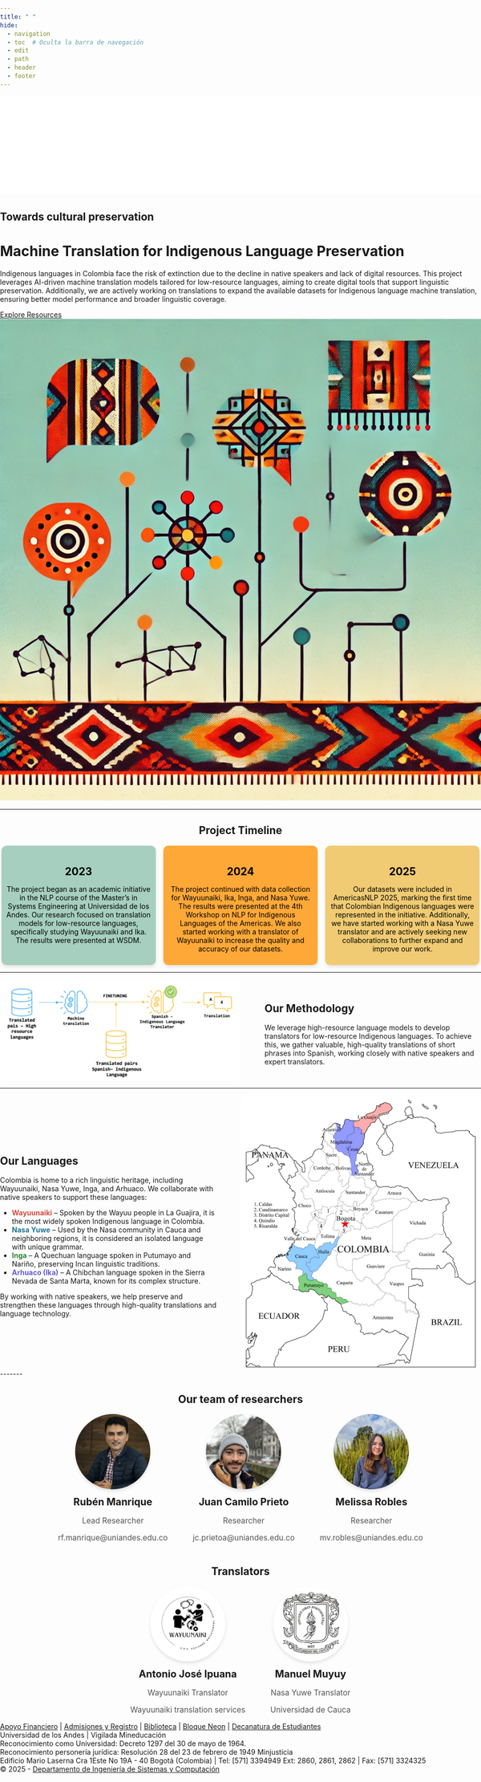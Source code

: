 ```yaml
---
title: " "
hide:
  - navigation
  - toc  # Oculta la barra de navegación
  - edit
  - path
  - header
  - footer
---
```

<style>
header.md-header {
    display: none;
  }

  /* Ajustes generales */
  html, body {
    margin: 0 !important;
    padding: 0 !important;
    width: 100vw;
    max-width: 100vw;
    overflow-x: hidden !important;
  }

  .md-content__title {
    display: none;
  }

  /* Contenedor del título principal */
  .page-title {
    text-align: center;
    margin-top: 20px;
    font-size: 2.5em;
    font-weight: bold;
    color: #333;
  }

  /* Contenedor del título y descripción */
  .text-container {
    text-align: center;
    background: #f8f9fa;
    padding: 10px 20px;
    max-width: 80%;
    margin: 10px auto;
  }

  .text-container h1 {
    font-size: 2em;
    margin-bottom: 5px;
  }

  .text-container h2 { 
  font-size: 2em;
  font-weight: bold;
  color: #333;
  text-align: center;
}

  .text-container p {
    font-size: 1.2em;
  }

  /* Sección de resumen y metodología */
  .content-section {
    display: flex;
    flex-wrap: wrap;
    justify-content: space-between;
    align-items: center;
    padding: 5px 1%;
  }

  .a {
    color:rgb(45, 234, 218) !important; /* Orange color */
    text-decoration: none; /* Optional: removes underline */
  }

  .summary {
    flex: 1;
    min-width: 50%;
    padding-right: 10px;
  }

  .methodology-image {
    flex: 1;
    min-width: 40%;
    text-align: center;
  }

  .methodology-image img {
    max-width: 100%;
    height: auto;
    border-radius: 8px;
    box-shadow:  #ea812d;
  }

.resource-container {
  display: flex;
  flex-direction: column; /* Stack elements vertically */
  align-items: center; /* Center the boxes */
  gap: 10px; /* Add some spacing between the boxes */
}

.resource-box {
  width: 85%; /* Adjust width as needed */
  padding: 15px;
  border-radius: 4px;
  text-align: left;
  list-style: none;
}

.resource-box h2 {
    font-size: 2em;
    margin-bottom: 5px;
    color: #333;
    margin-top: 0; /* Remove extra top margin */
    padding-top: 0;
  }
  /* Cinta naranja con logos de empresas */
  .partner-logos {
    width: 100vw;
    max-width: 100vw;
    background-color: #ea812d;
    margin: 0;
    padding: 10px 0;
    box-sizing: border-box;
    overflow: hidden;
    text-align: center;
  }

  .partner-logos h3 {
    color: #fff;
    font-size: 1.5em;
    margin-bottom: 10px;
  }

  .logo-container {
    display: flex;
    justify-content: center;
    align-items: center;
    gap: 15px;
    flex-wrap: wrap;
  }

  .logo-container img {
    max-height: 50px;
    width: auto;
    transition: filter 0.3s ease;
  }

  .logo-container img:hover {
    filter: grayscale(0%);
  }

  .timeline-section {
    text-align: center;
    padding: 10px 10px;
    background: #f8f9fa;
  }

  .timeline-section h2 {
    font-size: 2em;
    margin-bottom: 15px;
    color: #333;
  }

  .timeline-container {
    display: flex;
    justify-content: space-around;
    align-items: stretch;
    gap: 10px;
    flex-wrap: nowrap; /* Mantiene los rectángulos en una fila */
    max-width: 1000px;
    margin: auto;
  }

  .timeline-box {
    background: #ea812d;
    color: black;
    padding: 10px;
    border-radius: 10px;
    width: 30%;
    text-align: center;
    box-shadow: 0px 4px 6px rgba(0, 0, 0, 0.1);
  }

  .timeline-box h3 {
    margin-bottom: 5px;
    font-size: 1.5em;
  }

  .timeline-box p {
    font-size: 1em;
  }

  .footer-section {
      width: 100vw; /* Full width of the viewport */
      position: relative;
      left: 50%;
      right: 50%;
      margin-left: -50vw;
      margin-right: -50vw;
      
      display: flex;
      justify-content: space-between;
      align-items: center;
      
      background:#8bd1c2; 
      color: black;;
      padding: 40px;
      box-shadow: 0 -4px 10px rgba(0, 0, 0, 0.2);
  }

  .footer-left {
      flex: 1;
      padding-left: 10%;
  }

  .footer-left h2 {
      font-size: 1.8em;
      margin-bottom: 10px;
  }

  .footer-left p {
      font-size: 1.2em;
      margin: 5px 0;
  }

  .footer-left a {
      color: white;
      font-weight: bold;
      text-decoration: underline;
  }

  .footer-right {
      flex: 0.5;
      display: flex;
      justify-content: flex-end;
      padding-right: 10%;
  }

  .uniandes-logo {
      width: 200px;
      filter: drop-shadow(2px 2px 5px rgba(0, 0, 0, 0.3));
  }


  /* Container for the team section */
  .team-container {
    display: flex;
    flex-wrap: wrap;
    justify-content: center;
    gap: 50px;
    padding: 0px;
  }

  /* Individual team member card */
  .team-member {
    text-align: center;
    max-width: 250px;
  }

  /* Profile image styling */
  .team-member img {
    width: 150px; /* Reduced width */
    height: 150px; /* Reduced height */
    object-fit: cover;
    border-radius: 50%;
    box-shadow: 0px 4px 6px rgba(0, 0, 0, 0.1);
  }

  /* Name and role */
  .team-member h3 {
    margin: 10px 0 5px;
    font-size: 1.4em;
  }

  .team-member p {
    font-size: 1.1em;
    color: #555;
  }



  @media (max-width: 900px) {
    .timeline-container {
      flex-wrap: wrap; /* Permite que los rectángulos se acomoden en varias filas si la pantalla es pequeña */
    }
    .timeline-box {
      width: 100%; /* Hace que los rectángulos ocupen toda la línea en pantallas pequeñas */
    }
  }
</style>

<!-- Barra de navegación fija con logo DISC (alineado con margen izquierdo de sección especial) -->
<div class="custom-navbar">
  <div class="navbar-container">
    <a href="https://sistemas.uniandes.edu.co/" class="navbar-logo">
      <img src="images/logos/logo_disc.png" alt="Logo DISC">
    </a>
  </div>
</div>

<!-- Sección Principal -->
<div class="hero">
  <div class="hero-text">
    <h2>Towards cultural preservation</h2>
    <h1>Machine Translation for Indigenous Language Preservation</h1>
    <p>
      Indigenous languages in Colombia face the risk of extinction due to the decline in native speakers and lack of digital resources. This project leverages AI-driven machine translation models tailored for low-resource languages, aiming to create digital tools that support linguistic preservation. Additionally, we are actively working on translations to expand the available datasets for Indigenous language machine translation, ensuring better model performance and broader linguistic coverage.
    </p>
    <a href="/resources/" class="btn">Explore Resources</a>
  </div>
  <div style="margin-right: 40px;"></div>
  <div class="hero-image">
    <img src="images/logoGPT2.webp" alt="Logo">
  </div>
</div>


-------

<!-- Sección de Línea de Tiempo -->
<div style="text-align: center;">
  <h2 style="font-weight: bold;">Project Timeline</h2>

  <div class="timeline-container">
    <div class="timeline-box" style="background: rgba(145,197,177,0.8);">
      <h3>2023</h3>
      <p>The project began as an academic initiative in the NLP course of the Master’s in Systems Engineering at Universidad de los Andes. Our research focused on translation models for low-resource languages, specifically studying Wayuunaiki and Ika. The results were presented at WSDM.</p>
    </div>
    <div class="timeline-box" style="background: rgba(255,148,8,0.8);">
      <h3>2024</h3>
      <p>The project continued with data collection for Wayuunaiki, Ika, Inga, and Nasa Yuwe. The results were presented at the 4th Workshop on NLP for Indigenous Languages of the Americas. We also started working with a translator of Wayuunaiki to increase the quality and accuracy of our datasets.</p>
    </div>
    <div class="timeline-box" style="background: rgba(238,192,82,0.8);">
      <h3>2025</h3>
      <p>Our datasets were included in AmericasNLP 2025, marking the first time that Colombian Indigenous languages were represented in the initiative. Additionally, we have started working with a Nasa Yuwe translator and are actively seeking new collaborations to further expand and improve our work.</p>
    </div>
  </div>
</div>

------------

<div style="display: flex; align-items: center; justify-content: space-between; max-width: 1000px; margin: auto;">
  <img src="images/MT_Finetuning_en.png" alt="Translation Model" style="width: 50%; border-radius: 10px; margin-right: 10px;">
  <div style="width: 45%; text-align: left;">
    <h2 style="font-weight: bold;">Our Methodology</h2>
    <p>We leverage high-resource language models to develop translators for low-resource Indigenous languages.  
       To achieve this, we gather valuable, high-quality translations of short phrases into Spanish,  
       working closely with native speakers and expert translators.</p>
  </div>
</div>



------------

<div style="display: flex; align-items: center; justify-content: space-between; max-width: 1000px; margin: auto;">
  <div style="width: 45%; text-align: left;">
    <h2 style="font-weight: bold;">Our Languages</h2>
    <p>Colombia is home to a rich linguistic heritage, including Wayuunaiki, Nasa Yuwe, Inga, and Arhuaco.  
       We collaborate with native speakers to support these languages:</p>
    <ul>
      <li><strong style="color:rgb(213, 74, 62);">Wayuunaiki</strong> – Spoken by the Wayuu people in La Guajira, it is the most widely spoken Indigenous language in Colombia.</li>
      <li><strong style="color:rgb(32, 117, 145);">Nasa Yuwe</strong> – Used by the Nasa community in Cauca and neighboring regions, it is considered an isolated language with unique grammar.</li>    
      <li><strong style = "color:rgb(38, 133, 49);">Inga</strong> – A Quechuan language spoken in Putumayo and Nariño, preserving Incan linguistic traditions.</li>
      <li><strong  style = "color:rgb(99, 93, 207);">Arhuaco (Ika)</strong> – A Chibchan language spoken in the Sierra Nevada de Santa Marta, known for its complex structure.</li>
    </ul>
    <p>By working with native speakers, we help preserve and strengthen these languages through high-quality translations and language technology.</p>
  </div>
  <img src="images/mapa.jpeg" alt="Translation Model" style="width: 50%; border-radius: 10px; margin-left: 10px;">
</div>
-------

<div style="text-align: center;">
  <h2 style="font-weight: bold;">Our team of researchers</h2>
</div>
<div class="team-container">
  
  <!-- Team Member 1 -->
  <div class="team-member">
    <img src="images/team/ruben.jpg" alt="Rubén Manrique">
    <h3>Rubén Manrique</h3>
    <p>Lead Researcher</p>
    <p>rf.manrique@uniandes.edu.co</p>
  </div>

  <!-- Team Member 2 -->
  <div class="team-member">
    <img src="images/team/juanca.jpg" alt="Person 2">
    <h3>Juan Camilo Prieto</h3>
    <p>Researcher</p>
    <p>jc.prietoa@uniandes.edu.co</p>
  </div>

  <!-- Team Member 3 -->
  <div class="team-member">
    <img src="images/team/melissa.jpg" alt="Person 3">
    <h3>Melissa Robles</h3>
    <p>Researcher</p>
    <p>mv.robles@uniandes.edu.co</p>
  </div>
</div>

<div style="text-align: center;">
  <h2 style="font-weight: bold;">Translators</h2>
</div>
<div class="team-container">

  <!-- Team Member 1 -->
  <div class="team-member">
    <img src="images/team/wayuunaiki.jpg" alt="Antonio José Ipuana">
    <h3>Antonio José Ipuana</h3>
    <p>Wayuunaiki Translator</p>
    <p>Wayuunaiki translation services</p>
  </div>

  <!-- Team Member 2 -->
  <div class="team-member">
    <img src="images/team/unicauca.png" alt="Manuel Muyuy">
    <h3>Manuel Muyuy</h3>
    <p>Nasa Yuwe Translator</p>
    <p>Universidad de Cauca</p>
  </div>
</div>

<!-- Nuevo Footer -->
<div class="Site-footer">
  <div class="ui container">
    <div class="ui center aligned container">
      <a href="https://apoyofinanciero.uniandes.edu.co/">Apoyo Financiero</a> |
      <a href="http://registro.uniandes.edu.co/">Admisiones y Registro</a> |
      <a href="http://biblioteca.uniandes.edu.co/">Biblioteca</a> |
      <a href="https://bloqueneon.uniandes.edu.co">Bloque Neon</a> |
      <a href="http://decanaturadeestudiantes.uniandes.edu.co/">Decanatura de Estudiantes</a>
      <br>
      Universidad de los Andes | Vigilada Mineducación <br>
      Reconocimiento como Universidad: Decreto 1297 del 30 de mayo de 1964.<br>
      Reconocimiento personería jurídica: Resolución 28 del 23 de febrero de 1949 Minjusticia<br>
      Edificio Mario Laserna Cra 1Este No 19A - 40 Bogotá (Colombia) | Tel: [571] 3394949 Ext: 2860, 2861, 2862 | Fax: [571] 3324325 <br>
      © 2025 - <a href="https://sistemas.uniandes.edu.co/">Departamento de Ingeniería de Sistemas y Computación</a>
    </div>
  </div>
</div>